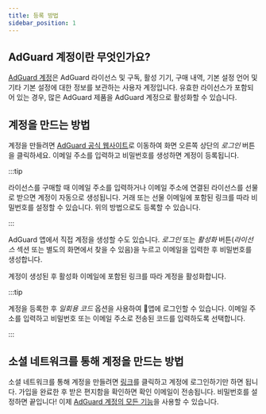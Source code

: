 ```yaml
---
title: 등록 방법
sidebar_position: 1
---
```


## AdGuard 계정이란 무엇인가요?

[AdGuard 계정](https://adguardaccount.com/)은 AdGuard 라이선스 및 구독, 활성 기기, 구매 내역, 기본 설정 언어 및 기타 기본 설정에 대한 정보를 보관하는 사용자 계정입니다. 유효한 라이선스가 포함되어 있는 경우, 많은 AdGuard 제품을 AdGuard 계정으로 활성화할 수 있습니다.

## 계정을 만드는 방법

계정을 만들려면 [AdGuard 공식 웹사이트](https://adguard.com/welcome.html)로 이동하여 화면 오른쪽 상단의 *로그인* 버튼을 클릭하세요. 이메일 주소를 입력하고 비밀번호를 생성하면 계정이 등록됩니다.

:::tip

라이선스를 구매할 때 이메일 주소를 입력하거나 이메일 주소에 연결된 라이선스를 선물로 받으면 계정이 자동으로 생성됩니다. 거래 또는 선물 이메일에 포함된 링크를 따라 비밀번호를 설정할 수 있습니다. 위의 방법으로도 등록할 수 있습니다.

:::

AdGuard 앱에서 직접 계정을 생성할 수도 있습니다. *로그인* 또는 *활성화* 버튼(*라이선스* 섹션 또는 별도의 화면에서 찾을 수 있음)을 누르고 이메일을 입력한 후 비밀번호를 생성합니다.

계정이 생성된 후 활성화 이메일에 포함된 링크를 따라 계정을 활성화합니다.

:::tip

계정을 등록한 후 *일회용 코드* 옵션을 사용하여 앱에 로그인할 수 있습니다. 이메일 주소를 입력하고 비밀번호 또는 이메일 주소로 전송된 코드를 입력하도록 선택합니다.

:::

## 소셜 네트워크를 통해 계정을 만드는 방법

소셜 네트워크를 통해 계정을 만들려면 [링크](https://auth.adguardaccount.com/login.html)를 클릭하고 계정에 로그인하기만 하면 됩니다. 가입을 완료한 후 받은 편지함을 확인하면 확인 이메일이 전송됩니다. 비밀번호를 설정하면 끝입니다! 이제 [AdGuard 계정의 모든 기능](https://adguard.com/kb/general/account/features/)을 사용할 수 있습니다.
